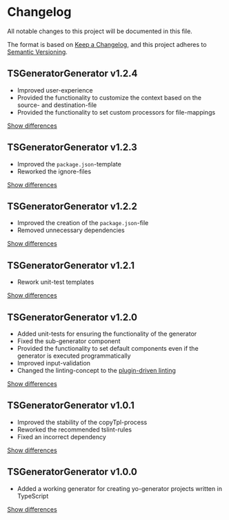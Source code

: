 # Changelog
All notable changes to this project will be documented in this file.

The format is based on [Keep a Changelog](https://keepachangelog.com/en/1.0.0/),
and this project adheres to [Semantic Versioning](https://semver.org/spec/v2.0.0.html).

## TSGeneratorGenerator v1.2.4
  - Improved user-experience
  - Provided the functionality to customize the context based on the source- and destination-file
  - Provided the functionality to set custom processors for file-mappings

[Show differences][v1.2.4]

## TSGeneratorGenerator v1.2.3
  - Improved the `package.json`-template
  - Reworked the ignore-files

[Show differences][v1.2.3]

## TSGeneratorGenerator v1.2.2
  - Improved the creation of the `package.json`-file
  - Removed unnecessary dependencies

[Show differences][v1.2.2]

## TSGeneratorGenerator v1.2.1
  - Rework unit-test templates

[Show differences][v1.2.1]

## TSGeneratorGenerator v1.2.0
  - Added unit-tests for ensuring the functionality of the generator
  - Fixed the sub-generator component
  - Provided the functionality to set default components even if the generator is executed programmatically
  - Improved input-validation
  - Changed the linting-concept to the [plugin-driven linting](https://github.com/microsoft/typescript-tslint-plugin)

[Show differences][v1.2.0]

## TSGeneratorGenerator v1.0.1
  - Improved the stability of the copyTpl-process
  - Reworked the recommended tslint-rules
  - Fixed an incorrect dependency

[Show differences][v1.0.1]

## TSGeneratorGenerator v1.0.0
  - Added a working generator for creating yo-generator projects written in TypeScript

[Show differences][v1.0.0]

<!--- References -->
[v1.0.0]: https://github.com/manuth/TSGeneratorGenerator/compare/e6fdb5a...v1.0.0
[v1.0.1]: https://github.com/manuth/TSGeneratorGenerator/compare/v1.0.0...v1.0.1
[v1.2.0]: https://github.com/manuth/TSGeneratorGenerator/compare/v1.0.1...v1.2.0
[v1.2.1]: https://github.com/manuth/TSGeneratorGenerator/compare/v1.2.0...v1.2.1
[v1.2.2]: https://github.com/manuth/TSGeneratorGenerator/compare/v1.2.1...v1.2.2
[v1.2.3]: https://github.com/manuth/TSGeneratorGenerator/compare/v1.2.2...v1.2.3
[v1.2.4]: https://github.com/manuth/TSGeneratorGenerator/compare/v1.2.3...v1.2.4